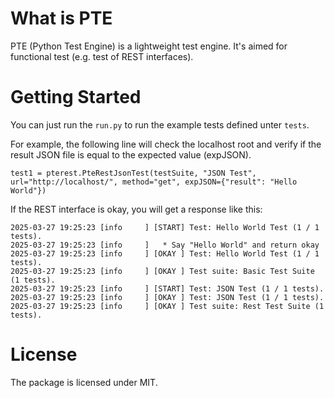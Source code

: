 What is PTE
=====

PTE (Python Test Engine) is a lightweight test engine. It's aimed for functional test (e.g. test of REST interfaces).

Getting Started
====

You can just run the <code>run.py</code> to run the example tests defined unter <code>tests</code>.

For example, the following line will check the localhost root and verify if the result JSON file is equal to the expected value (expJSON).

```
test1 = pterest.PteRestJsonTest(testSuite, "JSON Test", url="http://localhost/", method="get", expJSON={"result": "Hello World"})
```

If the REST interface is okay, you will get a response like this:
```
2025-03-27 19:25:23 [info     ] [START] Test: Hello World Test (1 / 1 tests).
2025-03-27 19:25:23 [info     ]   * Say "Hello World" and return okay
2025-03-27 19:25:23 [info     ] [OKAY ] Test: Hello World Test (1 / 1 tests).
2025-03-27 19:25:23 [info     ] [OKAY ] Test suite: Basic Test Suite (1 tests).
2025-03-27 19:25:23 [info     ] [START] Test: JSON Test (1 / 1 tests).
2025-03-27 19:25:23 [info     ] [OKAY ] Test: JSON Test (1 / 1 tests).
2025-03-27 19:25:23 [info     ] [OKAY ] Test suite: Rest Test Suite (1 tests).
```

License
===
The package is licensed under MIT.